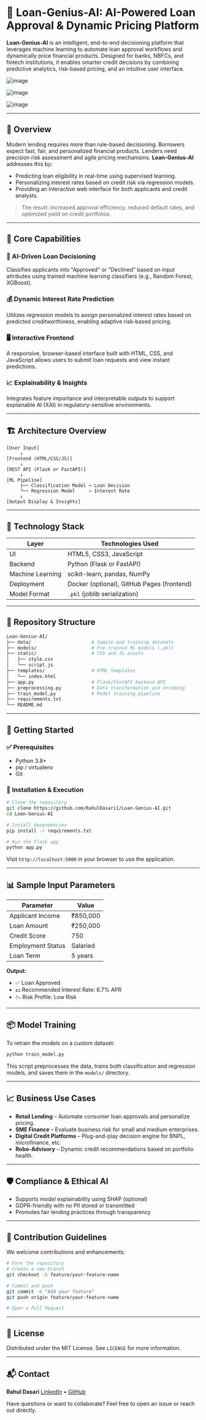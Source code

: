 # 💼 Loan-Genius-AI: AI-Powered Loan Approval & Dynamic Pricing Platform

**Loan-Genius-AI** is an intelligent, end-to-end decisioning platform that leverages machine learning to automate loan approval workflows and dynamically price financial products. Designed for banks, NBFCs, and fintech institutions, it enables smarter credit decisions by combining predictive analytics, risk-based pricing, and an intuitive user interface.

![image](https://github.com/user-attachments/assets/24f3147c-0dc3-4a2b-b97b-3e9d4873eca1)

![image](https://github.com/user-attachments/assets/2e6318b7-6a36-4b55-b764-8092bf683a5a)

![image](https://github.com/user-attachments/assets/1032299e-ee80-4b0d-8ef3-51e3b3c059a0)


---

## 📌 Overview

Modern lending requires more than rule-based decisioning. Borrowers expect fast, fair, and personalized financial products. Lenders need precision risk assessment and agile pricing mechanisms. **Loan-Genius-AI** addresses this by:

* Predicting loan eligibility in real-time using supervised learning.
* Personalizing interest rates based on credit risk via regression models.
* Providing an interactive web interface for both applicants and credit analysts.

> The result: increased approval efficiency, reduced default rates, and optimized yield on credit portfolios.

---

## 🔑 Core Capabilities

### 🧠 AI-Driven Loan Decisioning

Classifies applicants into "Approved" or "Declined" based on input attributes using trained machine learning classifiers (e.g., Random Forest, XGBoost).

### 💰 Dynamic Interest Rate Prediction

Utilizes regression models to assign personalized interest rates based on predicted creditworthiness, enabling adaptive risk-based pricing.

### 🖥️ Interactive Frontend

A responsive, browser-based interface built with HTML, CSS, and JavaScript allows users to submit loan requests and view instant predictions.

### 📈 Explainability & Insights

Integrates feature importance and interpretable outputs to support explainable AI (XAI) in regulatory-sensitive environments.

---

## 🏗️ Architecture Overview

```plaintext
[User Input]
     ↓
[Frontend (HTML/CSS/JS)]
     ↓
[REST API (Flask or FastAPI)]
     ↓
[ML Pipeline]
     ├── Classification Model → Loan Decision
     └── Regression Model     → Interest Rate
     ↓
[Output Display & Insights]
```

---

## 🧰 Technology Stack

| Layer            | Technologies Used                          |
| ---------------- | ------------------------------------------ |
| UI               | HTML5, CSS3, JavaScript                    |
| Backend          | Python (Flask or FastAPI)                  |
| Machine Learning | scikit-learn, pandas, NumPy                |
| Deployment       | Docker (optional), GitHub Pages (frontend) |
| Model Format     | `.pkl` (joblib serialization)              |

---

## 📁 Repository Structure

```bash
Loan-Genius-AI/
├── data/                      # Sample and training datasets
├── models/                    # Pre-trained ML models (.pkl)
├── static/                    # CSS and JS assets
│   ├── style.css
│   └── script.js
├── templates/                 # HTML templates
│   └── index.html
├── app.py                     # Flask/FastAPI backend API
├── preprocessing.py           # Data transformation and encoding
├── train_model.py             # Model training pipeline
├── requirements.txt
└── README.md
```

---

## 🚀 Getting Started

### ✅ Prerequisites

* Python 3.8+
* pip / virtualenv
* Git

### 🔧 Installation & Execution

```bash
# Clone the repository
git clone https://github.com/RahulDasari1/Loan-Genius-AI.git
cd Loan-Genius-AI

# Install dependencies
pip install -r requirements.txt

# Run the Flask app
python app.py
```

Visit `http://localhost:5000` in your browser to use the application.

---

## 📊 Sample Input Parameters

| Parameter         | Value    |
| ----------------- | -------- |
| Applicant Income  | ₹850,000 |
| Loan Amount       | ₹250,000 |
| Credit Score      | 750      |
| Employment Status | Salaried |
| Loan Term         | 5 years  |

**Output:**

* ✅ Loan Approved
* 💵 Recommended Interest Rate: 6.7% APR
* 📉 Risk Profile: Low Risk

---

## 📦 Model Training

To retrain the models on a custom dataset:

```bash
python train_model.py
```

This script preprocesses the data, trains both classification and regression models, and saves them in the `models/` directory.

---

## 📈 Business Use Cases

* **Retail Lending** – Automate consumer loan approvals and personalize pricing.
* **SME Finance** – Evaluate business risk for small and medium enterprises.
* **Digital Credit Platforms** – Plug-and-play decision engine for BNPL, microfinance, etc.
* **Robo-Advisory** – Dynamic credit recommendations based on portfolio health.

---

## 🛡️ Compliance & Ethical AI

* Supports model explainability using SHAP (optional)
* GDPR-friendly with no PII stored or transmitted
* Promotes fair lending practices through transparency

---

## 🤝 Contribution Guidelines

We welcome contributions and enhancements:

```bash
# Fork the repository
# Create a new branch
git checkout -b feature/your-feature-name

# Commit and push
git commit -m "Add your feature"
git push origin feature/your-feature-name

# Open a Pull Request
```

---

## 📜 License

Distributed under the MIT License. See `LICENSE` for more information.

---

## 📬 Contact

**Rahul Dasari**
[LinkedIn](https://linkedin.com/in/rahuldasari) • [GitHub](https://github.com/RahulDasari1)

Have questions or want to collaborate? Feel free to open an issue or reach out directly.
